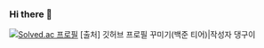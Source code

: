### Hi there 👋
[![Solved.ac 프로필](http://mazassumnida.wtf/api/v2/generate_badge?boj=백준닉네임)](https://solved.ac/khjj0919)
[출처] 깃허브 프로필 꾸미기(백준 티어)|작성자 댕구이
<!--
**cocounni/cocounni** is a ✨ _special_ ✨ repository because its `README.md` (this file) appears on your GitHub profile.

Here are some ideas to get you started:

- 🔭 I’m currently working on ...
- 🌱 I’m currently learning ...
- 👯 I’m looking to collaborate on ...
- 🤔 I’m looking for help with ...
- 💬 Ask me about ...
- 📫 How to reach me: ...
- 😄 Pronouns: ...
- ⚡ Fun fact: ...
-->
